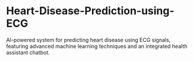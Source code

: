 # Heart-Disease-Prediction-using-ECG
AI-powered system for predicting heart disease using ECG signals, featuring advanced machine learning techniques and an integrated health assistant chatbot.
